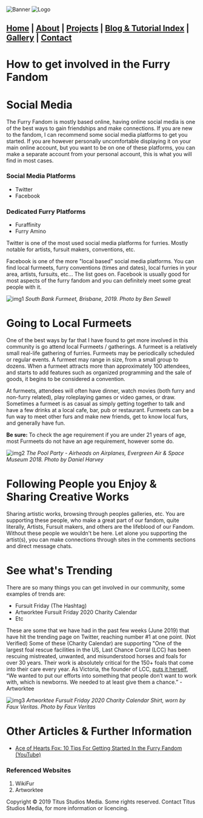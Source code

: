 ![Banner](https://i.imgur.com/eyYTTXB.jpg)
![Logo](https://i.imgur.com/twnTHRC.jpg)

## [Home](https://titusstudiosmediagroup.github.io/)      |      [About](https://titusstudiosmediagroup.github.io/content/pages/about)     |    [Projects](https://titusstudiosmediagroup.github.io/content/pages/projects)      |      [Blog & Tutorial Index](https://titusstudiosmediagroup.github.io/blogindex)      |      [Gallery](https://titusstudiosmediagroup.github.io/content/pages/gallery)      |      [Contact](https://titusstudiosmediagroup.github.io/content/pages/contact)



# How to get involved in the Furry Fandom


# Social Media

The Furry Fandom is mostly based online, having online social media is one of the best ways to gain friendships and make connections. If you are new to the fandom, I can recommend some social media platforms to get you started. If you are however personally uncomfortable displaying it on your main online account, but you want to be on one of these platforms, you can make a separate account from your personal account, this is what you will find in most cases.

### Social Media Platforms
 * Twitter
 * Facebook

### Dedicated Furry Platforms
 * Furaffinity
 * Furry Amino
 
Twitter is one of the most used social media platforms for furries. Mostly notable for artists, fursuit makers, conventions, etc.
 
Facebook is one of the more "local based" social media platforms. You can find local furmeets, furry conventions (times and dates), local furries in your area, artists, fursuits, etc... The list goes on. Facebook is usually good for most aspects of the furry fandom and you can definitely meet some great people with it.

![img1](https://i.imgur.com/WlFbJLo.jpg)
_South Bank Furmeet, Brisbane, 2019. Photo by Ben Sewell_

# Going to Local Furmeets

One of the best ways by far that I have found to get more involved in this community is go attend local Furmeets / gatherings.
A furmeet is a relatively small real-life gathering of furries. Furmeets may be periodically scheduled or regular events. A furmeet may range in size, from a small group to dozens. When a furmeet attracts more than approximately 100 attendees, and starts to add features such as organized programming and the sale of goods, it begins to be considered a convention.

At furmeets, attendees will often have dinner, watch movies (both furry and non-furry related), play roleplaying games or video games, or draw. Sometimes a furmeet is as casual as simply getting together to talk and have a few drinks at a local cafe, bar, pub or restaurant. Furmeets can be a fun way to meet other furs and make new friends, get to know local furs, and generally have fun.

**Be sure:** To check the age requirement if you are under 21 years of age, most Furmeets do not have an age requirement, however some do.

![img2](https://i.imgur.com/FHb4tRl.jpg)
_The Pool Party - Airheads on Airplanes, Evergreen Air & Space Museum 2018. Photo by Daniel Harvey_


# Following People you Enjoy & Sharing Creative Works

Sharing artistic works, browsing through peoples galleries, etc. You are supporting these people, who make a great part of our fandom, quite literally, Artists, Fursuit makers, and others are the lifeblood of our Fandom. Without these people we wouldn't be here.
Let alone you supporting the artist(s), you can make connections through sites in the comments sections and direct message chats.


# See what's Trending

There are so many things you can get involved in our community, some examples of trends are:
 * Fursuit Friday (The Hashtag)
 * Artworktee Fursuit Friday 2020 Charity Calendar
 * Etc
 
These are some that we have had in the past few weeks (June 2019) that have hit the trending page on Twitter, reaching number #1 at one point. (Not Verified)
Some of these (Charity Calendar) are supporting "One of the largest foal rescue facilities in the US, Last Chance Corral (LCC) has been rescuing mistreated, unwanted, and misunderstood horses and foals for over 30 years.  Their work is absolutely critical for the 150+ foals that come into their care every year. As Victoria, the founder of LCC, [puts it herself](https://mashable.com/2015/06/14/last-chance-corral/), “We wanted to put our efforts into something that people don’t want to work with, which is newborns. We needed to at least give them a chance.” - Artworktee

![img3](https://i.imgur.com/9orB62r.jpg)
_Artworktee Fursuit Friday 2020 Charity Calendar Shirt, worn by Faux Veritas. Photo by Faux Veritas_

# Other Articles & Further Information
 * [Ace of Hearts Fox: 10 Tips For Getting Started In the Furry Fandom (YouTube)](https://www.youtube.com/watch?v=MtMZmP5R_uA)

### Referenced Websites 
1. WikiFur
2. Artworktee



Copyright © 2019 Titus Studios Media. Some rights reserved. Contact Titus Studios Media, for more information or licencing.
